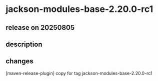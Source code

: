 # jackson-modules-base-2.20.0-rc1

## release on 20250805
## description
## changes
[maven-release-plugin] copy for tag jackson-modules-base-2.20.0-rc1

